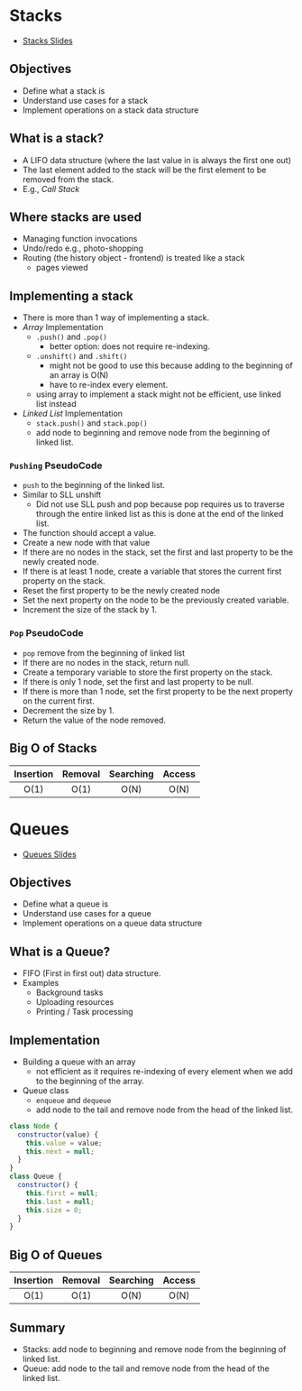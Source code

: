 # Stacks

- [Stacks Slides](https://cs.slides.com/colt_steele/stacks)

## Objectives

- Define what a stack is
- Understand use cases for a stack
- Implement operations on a stack data structure

## What is a stack?

- A LIFO data structure (where the last value in is always the first one out)
- The last element added to the stack will be the first element to be removed from the stack.
- E.g., _Call Stack_

## Where stacks are used

- Managing function invocations
- Undo/redo e.g., photo-shopping
- Routing (the history object - frontend) is treated like a stack
  - pages viewed

## Implementing a stack

- There is more than 1 way of implementing a stack.
- _Array_ Implementation
  - `.push()` and `.pop()`
    - better option: does not require re-indexing.
  - `.unshift()` and `.shift()`
    - might not be good to use this because adding to the beginning of an array is O(N)
    - have to re-index every element.
  - using array to implement a stack might not be efficient, use linked list instead
- _Linked List_ Implementation
  - `stack.push()` and `stack.pop()`
  - add node to beginning and remove node from the beginning of linked list.

### `Pushing` PseudoCode

- `push` to the beginning of the linked list.
- Similar to SLL unshift
  - Did not use SLL push and pop because pop requires us to traverse through the entire linked list as this is done at the end of the linked list.
- The function should accept a value.
- Create a new node with that value
- If there are no nodes in the stack, set the first and last property to be the newly created node.
- If there is at least 1 node, create a variable that stores the current first property on the stack.
- Reset the first property to be the newly created node
- Set the next property on the node to be the previously created variable.
- Increment the size of the stack by 1.

### `Pop` PseudoCode

- `pop` remove from the beginning of linked list
- If there are no nodes in the stack, return null.
- Create a temporary variable to store the first property on the stack.
- If there is only 1 node, set the first and last property to be null.
- If there is more than 1 node, set the first property to be the next property on the current first.
- Decrement the size by 1.
- Return the value of the node removed.

## Big O of Stacks

| Insertion | Removal | Searching | Access |
| :-------: | :-----: | :-------: | :----: |
|   O(1)    |  O(1)   |   O(N)    |  O(N)  |

# Queues

- [Queues Slides](https://cs.slides.com/colt_steele/queues)

## Objectives

- Define what a queue is
- Understand use cases for a queue
- Implement operations on a queue data structure

## What is a Queue?

- FIFO (First in first out) data structure.
- Examples
  - Background tasks
  - Uploading resources
  - Printing / Task processing

## Implementation

- Building a queue with an array
  - not efficient as it requires re-indexing of every element when we add to the beginning of the array.
- Queue class
  - `enqueue` and `dequeue`
  - add node to the tail and remove node from the head of the linked list.

```js
class Node {
  constructor(value) {
    this.value = value;
    this.next = null;
  }
}
class Queue {
  constructor() {
    this.first = null;
    this.last = null;
    this.size = 0;
  }
}
```

## Big O of Queues

| Insertion | Removal | Searching | Access |
| :-------: | :-----: | :-------: | :----: |
|   O(1)    |  O(1)   |   O(N)    |  O(N)  |

## Summary

- Stacks: add node to beginning and remove node from the beginning of linked list.
- Queue: add node to the tail and remove node from the head of the linked list.
